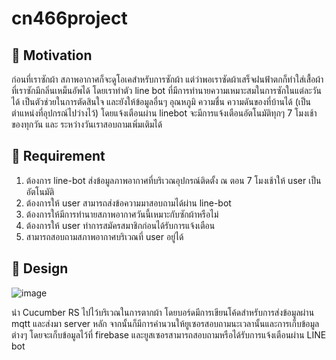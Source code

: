 # cn466project

## 🍁 Motivation
ก่อนที่เราซักผ้า สภาพอากาศก็จะดูโอเคสำหรับการซักผ้า แต่ว่าพอเราซัดผ้าเสร็จฝนฟ้าตกก็ทำใส่เสื้อผ้าที่เราซักมีกลิ่นเหม็นอัพได้ โดยเราทำตัว line bot ที่มีการทำนายความเหมาะสมในการซักในแต่ละวันได้ เป็นตัวช่วยในการตัดสินใจ และยังให้ข้อมูลอื่นๆ อุณหภูมิ ความชื่น ความดันของที่บ้านได้ (เป็นตำแหน่งที่อุปกรณ์ไปว่างไว้) 
โดยแจ้งเตือนผ่าน linebot จะมีการแจ้งเตือนอัตโนมัติทุกๆ 7 โมงเช้าของทุกวัน และ ระหว่างวันเราสอบถามเพิ่มเติมได้

## 🍁 Requirement
1. ต้องการ line-bot ส่งข้อมูลภาพอากาศที่บริเวณอุปกรณ์ติดตั้ง ณ ตอน 7 โมงเช้าให้ user เป็นอัตโนมัติ
2. ต้องการให้ user สามารถส่งข้อความมาสอบถามได้ผ่าน  line-bot 
3. ต้องการให้มีการทำนายสภาพอากาศวันนี้เหมาะกับซักผ้าหรือไม่
4. ต้องการให้ user ทำการสมัครสมาชิกก่อนได้รับการแจ้งเตือน
5. สามารถสอบถามสภาพอากาศบริเวณที่ user อยู่ได้

## 🍁 Design
 ![image](https://www.img.in.th/images/db9720d17aa1e6b25030a28f733fa508.jpg)
 
 นำ Cucumber RS ไปไว้บริเวณในการตากผ้า โดยบอร์ดมีการเขียนโค้ดสำหรับการส่งข้อมูลผ่าน mqtt และส่งมา server หลัก จากนั้นก็มีการคำนวนให้ยูเซอรสอบถามนะเวลานั้นและการเก็บข้อมูลต่างๆ โดยจะเก็บข้อมูลไว้ที่ firebase และยูสเซอรสามารถสอบถามหรือได้รับการแจ้งเตือนผ่าน LINE bot 
